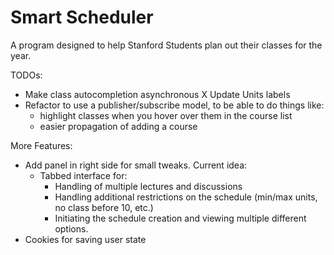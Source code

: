 Smart Scheduler
==============

A program designed to help Stanford Students plan out their classes for the
year.


TODOs:
- Make class autocompletion asynchronous
X Update Units labels
- Refactor to use a publisher/subscribe model, to be able to do things like:
  - highlight classes when you hover over them in the course list
  - easier propagation of adding a course

More Features:
- Add panel in right side for small tweaks. Current idea:
  - Tabbed interface for:
    - Handling of multiple lectures and discussions
    - Handling additional restrictions on the schedule (min/max units, no class
      before 10, etc.)
    - Initiating the schedule creation and viewing multiple different options.
- Cookies for saving user state
